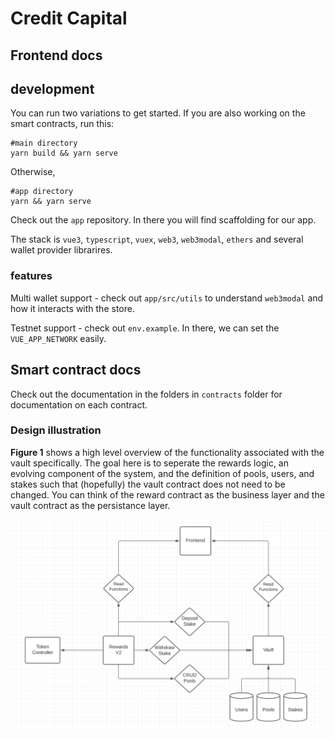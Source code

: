 # Credit Capital

## Frontend docs

## development

You can run two variations to get started. If you are also working on the smart contracts, run this:

```
#main directory
yarn build && yarn serve
```

Otherwise,
```
#app directory
yarn && yarn serve
```

Check out the ``app`` repository. In there you will find scaffolding for our app.

The stack is ``vue3``, ``typescript``, ``vuex``, ``web3``, ``web3modal``, ``ethers`` and several wallet provider librarires.

### features

Multi wallet support - check out ``app/src/utils`` to understand ``web3modal`` and how it interacts with the store.

Testnet support - check out ``env.example``. In there, we can set the ``VUE_APP_NETWORK`` easily.



## Smart contract docs
Check out the documentation in the folders in ``contracts`` folder for documentation on each contract.

### Design illustration

**Figure 1** shows a high level overview of the functionality associated with the vault specifically. The goal here is to seperate the rewards logic, an evolving component of the system, and the definition of pools, users, and stakes such that (hopefully) the vault contract does not need to be changed. You can think of the reward contract as the business layer and the vault contract as the persistance layer.

![design illustration](assets/cc-design.png "Overview of Rewards V2")